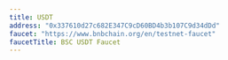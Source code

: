 ```yaml
---
title: USDT
address: "0x337610d27c682E347C9cD60BD4b3b107C9d34dDd"
faucet: "https://www.bnbchain.org/en/testnet-faucet"
faucetTitle: BSC USDT Faucet
---
```

